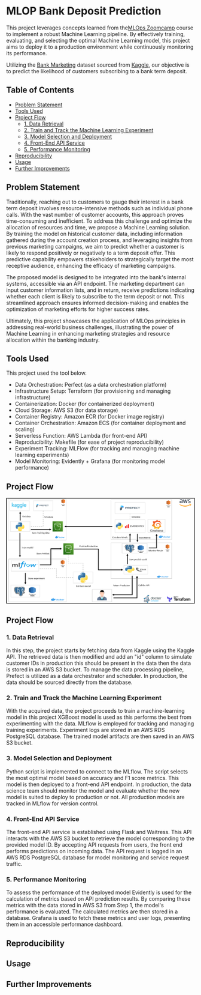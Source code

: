 # MLOP Bank Deposit Prediction

This project leverages concepts learned from the[MLOps Zoomcamp](https://github.com/DataTalksClub/mlops-zoomcamp) course to implement a robust Machine Learning pipeline. By effectively training, evaluating, and selecting the optimal Machine Learning model, this project aims to deploy it to a production environment while continuously monitoring its performance.

Utilizing the [Bank Marketing](https://www.kaggle.com/datasets/henriqueyamahata/bank-marketing?select=bank-additional-full.csv) dataset sourced from [Kaggle](https://www.kaggle.com/), our objective is to predict the likelihood of customers subscribing to a bank term deposit.

## Table of Contents
- [Problem Statement](#problem-statement)
- [Tools Used](#tools-used)
- [Project Flow](#project-flow)
  - [1. Data Retrieval](#1-data-retrieval)
  - [2. Train and Track the Machine Learning Experiment](#2-train-and-track-the-machine-learning-experiment)
  - [3. Model Selection and Deployment](#3-model-selection-and-deployment)
  - [4. Front-End API Service](#4-front-end-api-service)
  - [5. Performance Monitoring](#5-performance-monitoring)
- [Reproducibility](#reproducibility)
- [Usage](#usage)
- [Further Improvements](#further-improvements)
## Problem Statement
Traditionally, reaching out to customers to gauge their interest in a bank term deposit involves resource-intensive methods such as individual phone calls. With the vast number of customer accounts, this approach proves time-consuming and inefficient. To address this challenge and optimize the allocation of resources and time, we propose a Machine Learning solution. By training the model on historical customer data, including information gathered during the account creation process, and leveraging insights from previous marketing campaigns, we aim to predict whether a customer is likely to respond positively or negatively to a term deposit offer. This predictive capability empowers stakeholders to strategically target the most receptive audience, enhancing the efficacy of marketing campaigns.

The proposed model is designed to be integrated into the bank's internal systems, accessible via an API endpoint. The marketing department can input customer information lists, and in return, receive predictions indicating whether each client is likely to subscribe to the term deposit or not. This streamlined approach ensures informed decision-making and enables the optimization of marketing efforts for higher success rates.

Ultimately, this project showcases the application of MLOps principles in addressing real-world business challenges, illustrating the power of Machine Learning in enhancing marketing strategies and resource allocation within the banking industry.


## Tools Used

This project used the tool below.

- Data Orchestration: Perfect (as a data orchestration platform)
- Infrastructure Setup: Terraform (for provisioning and managing infrastructure)
- Containerization: Docker (for containerized deployment)
- Cloud Storage: AWS S3 (for data storage)
- Container Registry: Amazon ECR (for Docker image registry)
- Container Orchestration: Amazon ECS (for container deployment and scaling)
- Serverless Function: AWS Lambda (for front-end API)
- Reproducibility: Makefile (for ease of project reproducibility)
- Experiment Tracking: MLFlow (for tracking and managing machine learning experiments)
- Model Monitoring: Evidently + Grafana (for monitoring model performance)

## Project Flow

![Project Flow](/image/projectflow.png)

## Project Flow

### 1. Data Retrieval

In this step, the project starts by fetching data from Kaggle using the Kaggle API. The retrieved data is then modified and add an "id" column to simulate customer IDs in production this should be present in the data then the data is stored in an AWS S3 bucket. To manage the data processing pipeline, Prefect is utilized as a data orchestrator and scheduler. In production, the data should be sourced directly from the database.

### 2. Train and Track the Machine Learning Experiment

With the acquired data, the project proceeds to train a machine-learning model in this project XGBoost model is used as this performs the best from experimenting with the data. MLflow is employed for tracking and managing training experiments. Experiment logs are stored in an AWS RDS PostgreSQL database.
The trained model artifacts are then saved in an AWS S3 bucket.

### 3. Model Selection and Deployment

Python script is implemented to connect to the MLflow. The script selects the most optimal model based on accuracy and F1 score metrics. This model is then deployed to a front-end API endpoint. 
In production, the data science team should monitor the model and evaluate whether the new model is suited to deploy to production or not. All production models are tracked in MLflow for version control.

### 4. Front-End API Service

The front-end API service is established using Flask and Waitress. This API interacts with the AWS S3 bucket to retrieve the model corresponding to the provided model ID. By accepting API requests from users, the front end performs predictions on incoming data. The API request is logged in an AWS RDS PostgreSQL database for model monitoring and service request traffic.

### 5. Performance Monitoring

To assess the performance of the deployed model Evidently is used for the calculation of metrics based on API prediction results. By comparing these metrics with the data stored in AWS S3 from Step 1, the model's performance is evaluated. The calculated metrics are then stored in a database. Grafana is used to fetch these metrics and user logs, presenting them in an accessible performance dashboard.


## Reproducibility



## Usage

## Further Improvements
